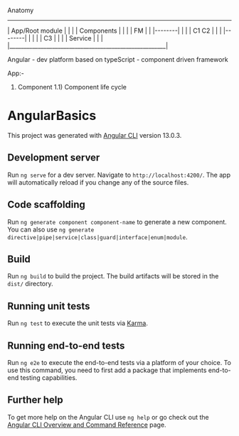 
Anatomy
_________________________________________________________
|                 App/Root module                       |
|                                                       |
|       Components                                      |
|                                                       |
|                    FM                                 |
|                  |--------|                           |
|                  | C1  C2 |                           |
|                  |--------|                           |
|                                                       |
|                       C3                              |
|                                                       |
|                 Service                               |
|                                                       |
|_______________________________________________________|

Angular
    - dev platform based on typeScript
    - component driven framework


App:-
1) Component 
1.1) Component life cycle















# AngularBasics

This project was generated with [Angular CLI](https://github.com/angular/angular-cli) version 13.0.3.

## Development server

Run `ng serve` for a dev server. Navigate to `http://localhost:4200/`. The app will automatically reload if you change any of the source files.

## Code scaffolding

Run `ng generate component component-name` to generate a new component. You can also use `ng generate directive|pipe|service|class|guard|interface|enum|module`.

## Build

Run `ng build` to build the project. The build artifacts will be stored in the `dist/` directory.

## Running unit tests

Run `ng test` to execute the unit tests via [Karma](https://karma-runner.github.io).

## Running end-to-end tests

Run `ng e2e` to execute the end-to-end tests via a platform of your choice. To use this command, you need to first add a package that implements end-to-end testing capabilities.

## Further help

To get more help on the Angular CLI use `ng help` or go check out the [Angular CLI Overview and Command Reference](https://angular.io/cli) page.
